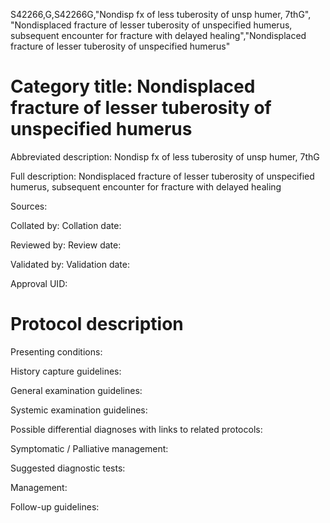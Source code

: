 S42266,G,S42266G,"Nondisp fx of less tuberosity of unsp humer, 7thG", "Nondisplaced fracture of lesser tuberosity of unspecified humerus, subsequent encounter for fracture with delayed healing","Nondisplaced fracture of lesser tuberosity of unspecified humerus"
# Category title: Nondisplaced fracture of lesser tuberosity of unspecified humerus

Abbreviated description: Nondisp fx of less tuberosity of unsp humer, 7thG

Full description: Nondisplaced fracture of lesser tuberosity of unspecified humerus, subsequent encounter for fracture with delayed healing

Sources:

Collated by:
Collation date:

Reviewed by:
Review date:

Validated by:
Validation date:

Approval UID:

# Protocol description

Presenting conditions:

History capture guidelines:

General examination guidelines:

Systemic examination guidelines:

Possible differential diagnoses with links to related protocols:

Symptomatic / Palliative management:

Suggested diagnostic tests:

Management:

Follow-up guidelines:
